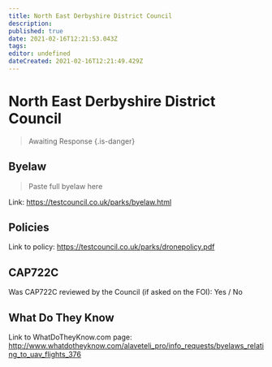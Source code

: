 ```yaml
---
title: North East Derbyshire District Council
description: 
published: true
date: 2021-02-16T12:21:53.043Z
tags: 
editor: undefined
dateCreated: 2021-02-16T12:21:49.429Z
---
```


# North East Derbyshire District Council
>  Awaiting Response
> {.is-danger}

## Byelaw
> Paste full byelaw here

Link:
https://testcouncil.co.uk/parks/byelaw.html

## Policies
Link to policy:
https://testcouncil.co.uk/parks/dronepolicy.pdf

## CAP722C

Was CAP722C reviewed by the Council (if asked on the FOI): Yes / No

## What Do They Know

Link to WhatDoTheyKnow.com page:
http://www.whatdotheyknow.com/alaveteli_pro/info_requests/byelaws_relating_to_uav_flights_376

